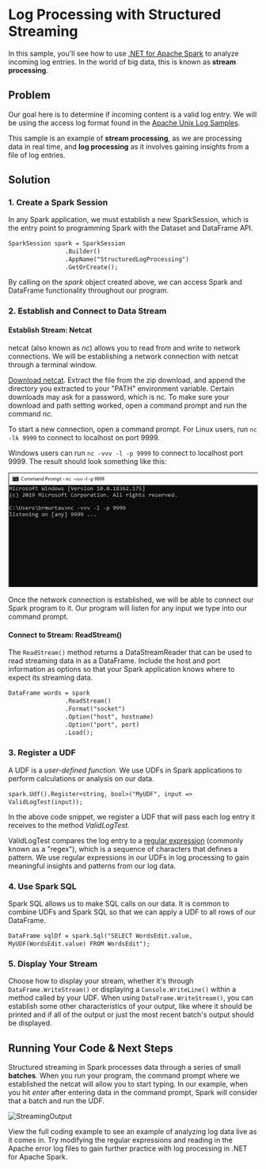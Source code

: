 # Log Processing with Structured Streaming 

In this sample, you'll see how to use [.NET for Apache Spark](https://dotnet.microsoft.com/apps/data/spark) 
to analyze incoming log entries. In the world of big data, this is known as **stream processing**.

## Problem

Our goal here is to determine if incoming content is a valid log entry. We will be using the access log format found in the
[Apache Unix Log Samples](http://www.monitorware.com/en/logsamples/apache.php). 

This sample is an example of **stream processing**, as we are processing data in real time, and **log processing** as it
involves gaining insights from a file of log entries.

## Solution

### 1. Create a Spark Session

In any Spark application, we must establish a new SparkSession, which is the entry point to programming Spark with the Dataset and 
DataFrame API.

```CSharp
SparkSession spark = SparkSession
                .Builder()
                .AppName("StructuredLogProcessing")
                .GetOrCreate();
```

By calling on the *spark* object created above, we can access Spark and DataFrame functionality throughout our program.

### 2. Establish and Connect to Data Stream

#### Establish Stream: Netcat

netcat (also known as *nc*) allows you to read from and write to network connections. We will be establishing a network
connection with netcat through a terminal window.

[Download netcat](https://sourceforge.net/projects/nc110/files/). Extract the file from the zip download, and append the 
directory you extracted to your "PATH" environment variable.
Certain downloads may ask for a password, which is nc. To make sure your download and path setting worked, open a command prompt and run the command *nc.*

To start a new connection, open a command prompt. For Linux users, run ```nc -lk 9999``` to connect to localhost on port 9999.

Windows users can run ```nc -vvv -l -p 9999``` to connect to localhost port 9999. The result should look something like this:

![NetcatConnect](https://github.com/bamurtaugh/spark/blob/StreamingLog/examples/Microsoft.Spark.CSharp.Examples/Sql/Streaming/netconnect.PNG)

Once the network connection is established, we will be able to connect our Spark program to it. Our program will listen for any input
we type into our command prompt.

#### Connect to Stream: ReadStream()

The ```ReadStream()``` method returns a DataStreamReader that can be used to read streaming data in as a DataFrame. Include the host and port 
information as options so that your Spark application knows where to expect its streaming data.

```CSharp
DataFrame words = spark
                .ReadStream()
                .Format("socket")
                .Option("host", hostname)
                .Option("port", port)
                .Load();
```

### 3. Register a UDF

A UDF is a *user-defined function.* We use UDFs in Spark applications to perform calculations or analysis on our data.

```CSharp
spark.Udf().Register<string, bool>("MyUDF", input => ValidLogTest(input));
```

In the above code snippet, we register a UDF that will pass each log entry it receives to the method *ValidLogTest.*

ValidLogTest compares the log entry to a [regular expression](https://docs.microsoft.com/en-us/dotnet/standard/base-types/regular-expression-language-quick-reference)
(commonly known as a "regex"), which is a sequence of characters that defines a pattern. We use regular expressions in our UDFs in
log processing to gain meaningful insights and patterns from our log data. 

### 4. Use Spark SQL

Spark SQL allows us to make SQL calls on our data. It is common to combine UDFs and Spark SQL so that we can apply a UDF to all 
rows of our DataFrame.

```CSharp
DataFrame sqlDf = spark.Sql("SELECT WordsEdit.value, MyUDF(WordsEdit.value) FROM WordsEdit"); 
```

### 5. Display Your Stream

Choose how to display your stream, whether it's through ```DataFrame.WriteStream()``` or displaying a ```Console.WriteLine()```
within a method called by your UDF. When using ```DataFrame.WriteStream()```, you can establish some other characteristics of your output,
like where it should be printed and if all of the output or just the most recent batch's output should be displayed.

## Running Your Code & Next Steps

Structured streaming in Spark processes data through a series of small **batches**. 
When you run your program, the command prompt where we established the netcat will allow you to start typing.
In our example, when you hit *enter* after entering data in the command prompt, Spark will consider that a batch and run the UDF. 

![StreamingOutput](url)

View the full coding example to see an example of analyzing log data live as it comes in. Try modifying the regular expressions and 
reading in the Apache error log files to gain further practice with log processing in .NET for Apache Spark.
